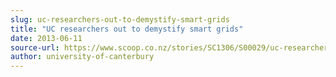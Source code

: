 ```yaml
---
slug: uc-researchers-out-to-demystify-smart-grids
title: "UC researchers out to demystify smart grids"
date: 2013-06-11
source-url: https://www.scoop.co.nz/stories/SC1306/S00029/uc-researchers-out-to-demystify-smart-grids.htm
author: university-of-canterbury
---
```


